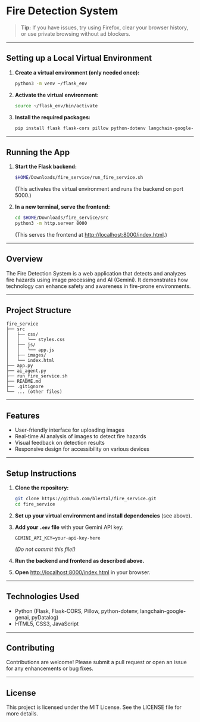 # Fire Detection System

> **Tip:** If you have issues, try using Firefox, clear your browser history, or use private browsing without ad blockers.

---

## Setting up a Local Virtual Environment

1. **Create a virtual environment (only needed once):**
   ```sh
   python3 -m venv ~/flask_env
   ```

2. **Activate the virtual environment:**
   ```sh
   source ~/flask_env/bin/activate
   ```

3. **Install the required packages:**
   ```sh
   pip install flask flask-cors pillow python-dotenv langchain-google-genai pydatalog
   ```

---

## Running the App

1. **Start the Flask backend:**
   ```sh
   $HOME/Downloads/fire_service/run_fire_service.sh
   ```
   (This activates the virtual environment and runs the backend on port 5000.)

2. **In a new terminal, serve the frontend:**
   ```sh
   cd $HOME/Downloads/fire_service/src
   python3 -m http.server 8000
   ```
   (This serves the frontend at [http://localhost:8000/index.html](http://localhost:8000/index.html).)

---

## Overview

The Fire Detection System is a web application that detects and analyzes fire hazards using image processing and AI (Gemini). It demonstrates how technology can enhance safety and awareness in fire-prone environments.

---

## Project Structure

```
fire_service
├── src
│   ├── css/
│   │   └── styles.css
│   ├── js/
│   │   └── app.js
│   ├── images/
│   └── index.html
├── app.py
├── ai_agent.py
├── run_fire_service.sh
├── README.md
├── .gitignore
└── ... (other files)
```

---

## Features

- User-friendly interface for uploading images
- Real-time AI analysis of images to detect fire hazards
- Visual feedback on detection results
- Responsive design for accessibility on various devices

---

## Setup Instructions

1. **Clone the repository:**
   ```sh
   git clone https://github.com/blertal/fire_service.git
   cd fire_service
   ```

2. **Set up your virtual environment and install dependencies** (see above).

3. **Add your `.env` file** with your Gemini API key:
   ```
   GEMINI_API_KEY=your-api-key-here
   ```
   *(Do not commit this file!)*

4. **Run the backend and frontend as described above.**

5. **Open** [http://localhost:8000/index.html](http://localhost:8000/index.html) in your browser.

---

## Technologies Used

- Python (Flask, Flask-CORS, Pillow, python-dotenv, langchain-google-genai, pyDatalog)
- HTML5, CSS3, JavaScript

---

## Contributing

Contributions are welcome! Please submit a pull request or open an issue for any enhancements or bug fixes.

---

## License

This project is licensed under the MIT License. See the LICENSE file for more details.